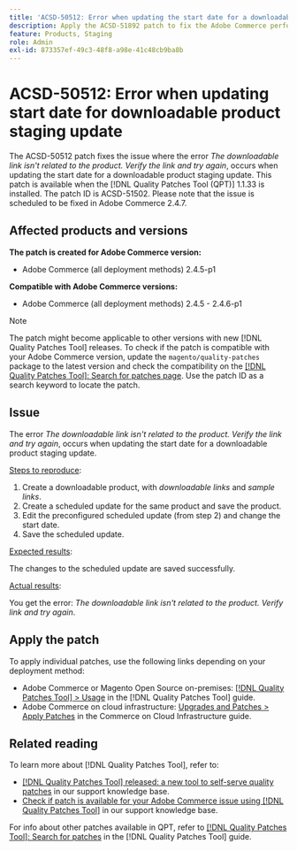 ```yaml
---
title: 'ACSD-50512: Error when updating the start date for a downloadable product staging update'
description: Apply the ACSD-51892 patch to fix the Adobe Commerce performance issue where the error *The downloadable link isn't related to the product.Verify the link and try again*, occurs when updating the start date for a downloadable product staging update.
feature: Products, Staging
role: Admin
exl-id: 873357ef-49c3-48f8-a98e-41c48cb9ba8b
---
```

# ACSD-50512: Error when updating start date for downloadable product staging update

The ACSD-50512 patch fixes the issue where the error *The downloadable link isn't related to the product. Verify the link and try again*, occurs when updating the start date for a downloadable product staging update. This patch is available when the [!DNL Quality Patches Tool (QPT)] 1.1.33 is installed. The patch ID is ACSD-51502. Please note that the issue is scheduled to be fixed in Adobe Commerce 2.4.7.

## Affected products and versions

**The patch is created for Adobe Commerce version:**

* Adobe Commerce (all deployment methods) 2.4.5-p1

**Compatible with Adobe Commerce versions:**

* Adobe Commerce (all deployment methods) 2.4.5 - 2.4.6-p1

>[!NOTE]
>
>The patch might become applicable to other versions with new [!DNL Quality Patches Tool] releases. To check if the patch is compatible with your Adobe Commerce version, update the `magento/quality-patches` package to the latest version and check the compatibility on the [[!DNL Quality Patches Tool]: Search for patches page](https://experienceleague.adobe.com/tools/commerce-quality-patches/index.html). Use the patch ID as a search keyword to locate the patch.

## Issue

The error *The downloadable link isn't related to the product. Verify the link and try again*, occurs when updating the start date for a downloadable product staging update.

<u>Steps to reproduce</u>:

1. Create a downloadable product, with *downloadable links* and *sample links*.
1. Create a scheduled update for the same product and save the product.
1. Edit the preconfigured scheduled update (from step 2) and change the start date.
1. Save the scheduled update.

<u>Expected results</u>:

The changes to the scheduled update are saved successfully.

<u>Actual results</u>:

You get the error: *The downloadable link isn't related to the product. Verify link and try again*.

## Apply the patch

To apply individual patches, use the following links depending on your deployment method:

* Adobe Commerce or Magento Open Source on-premises: [[!DNL Quality Patches Tool] > Usage](https://experienceleague.adobe.com/docs/commerce-operations/tools/quality-patches-tool/usage.html) in the [!DNL Quality Patches Tool] guide.
* Adobe Commerce on cloud infrastructure: [Upgrades and Patches > Apply Patches](https://experienceleague.adobe.com/docs/commerce-cloud-service/user-guide/develop/upgrade/apply-patches.html) in the Commerce on Cloud Infrastructure guide.

## Related reading

To learn more about [!DNL Quality Patches Tool], refer to:

* [[!DNL Quality Patches Tool] released: a new tool to self-serve quality patches](https://experienceleague.adobe.com/en/docs/commerce-knowledge-base/kb/announcements/commerce-announcements/magento-quality-patches-released-new-tool-to-self-serve-quality-patches) in our support knowledge base.
* [Check if patch is available for your Adobe Commerce issue using [!DNL Quality Patches Tool]](/help/support-tools/patches-available-in-qpt-tool/check-patch-for-magento-issue-with-magento-quality-patches.md) in our support knowledge base.

For info about other patches available in QPT, refer to [[!DNL Quality Patches Tool]: Search for patches](https://experienceleague.adobe.com/tools/commerce-quality-patches/index.html) in the [!DNL Quality Patches Tool] guide.
